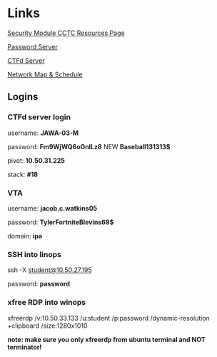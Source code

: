 # Links

[Security Module CCTC Resources Page](https://sec.cybbh.io/public/security/latest/index.html)

[Password Server](http://10.50.21.144/classinfo.html)

[CTFd Server](http://10.50.22.9:8000/)

[Network Map & Schedule](http://10.50.34.125/uploads/)

## Logins
### CTFd server login
username: **JAWA-03-M**

password: **Fm9WjWQ6oGnlLz8**
NEW **Baseball131313$**

pivot:    **10.50.31.225**

stack:    **#18**

### VTA 
username: **jacob.c.watkins05**

password: **TylerFortniteBlevins69$**

domain:   **ipa**

### SSH into linops

ssh -X student@10.50.27.195

password: **password**

### xfree RDP into winops

xfreerdp /v:10.50.33.133 /u:student /p:password /dynamic-resolution +clipboard /size:1280x1010

**note: make sure you only xfreerdp from ubuntu terminal and NOT terminator!**

